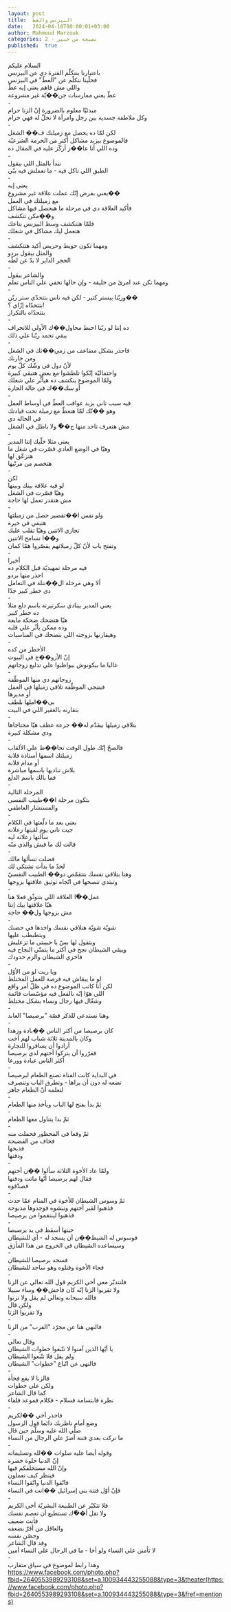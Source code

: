 ```yaml
---
layout: post
title:  البيزنس والعطّ
date:   2024-04-10T00:00:01+03:00
author: Mahmoud Marzouk
categories: 2 - نصيحة من خبير
published:  true
---
```

السلام عليكم\
باعتبارنا بنتكلّم الفترة دي عن البيزنس\
فخلّينا نتكلّم عن \"العطّ\" في البيزنس\
واللي مش فاهم يعني إيه عطّ\
عطّ يعني ممارسات جن��يّة غير مشروعة\
-\
مبدئيّا معلوم بالضرورة إنّ الزنا حرام\
وكل ملاطفة جسدية بين رجل وامرأة لا تحلّ له فهي حرام\
-\
لكن لمّا ده يحصل مع زميلتك ف�� الشغل\
فالموضوع بيزيد مشاكل أكتر من الحرمة الشرعيّة\
وده اللي أنا عا��ز أركّز عليه في المقال ده\
-\
نبدأ بالمثل اللي بيقول\
الطبق اللي تاكل فيه - ما تعملش فيه ببّي\
-\
يعني إيه\
يعني بفرض إنّك عملت علاقة غير مشروع��\
مع زميلتك في العمل\
فأكيد العلاقة دي في مرحلة ما هيحصل فيها مشاكل\
و��مكن تتكشف\
فلمّا هتتكشف وسط البيزنس بتاعك\
هتعمل ليك مشاكل في شغلك\
-\
ومهما تكون حويط وحريص أكيد هتتكشف\
والمثل بيقول بردو\
الحجر الداير لا بدّ عن لطّه\
-\
والشاعر بيقول\
ومهما تكن عند امرئ من خليقة - وإن خالها تخفي علي الناس
تعلم\
-\
وربّنا بيستر كتير - لكن فيه ناس بتتحدّي ستر ربّن��\
بتتحدّاه إزّاي ؟!\
بتتحدّاه بالتكرار\
-\
ده إنتا لو ربّنا احبط محاول��ك الأولي للانحراف\
يبقي تحمد ربّنا علي ذلك\
-\
فاحذر بشكل مضاعف من زمي��تك في الشغل\
ومن جارتك\
لأنّ دول في وشّك كلّ يوم\
واحتماليّة إنّكوا تلطشوا مع بعض هتبقي كبيرة\
ولمّا الموضوع يتكشف ده هيأثّر علي شغلك\
أو سك��ك في حالة الجارة\
-\
فيه سبب تاني يزيد عواقب العطّ في أوساط العمل\
وهو ��نّك لمّا هتعطّ مع زميلة تحت قيادتك\
في الحالة دي\
مش هتعرف تاخد منها ح��ّ ولا باطل في الشغل\
-\
يعني مثلا خلّيك إنتا المدير\
وهيّا في الوضع العادي قصّرت في شغل ما\
هتزعّق لها\
هتخصم من مرتّبها\
-\
لكن\
لو فيه علاقة بينك وبينها\
وهيّا قصّرت في الشغل\
مش هتقدر تعمل لها حاجة\
-\
ولو نفس ا��تقصير حصل من زميلتها\
هتبقي في حيرة\
تجازي الاتنين وهيّا تقلب عليك\
و��ا تسامح الاتنين\
وتفتح باب لأنّ كلّ زميلاتهم يقصّروا همّا كمان\
-\
أخيرا\
فيه مرحلة تمهيديّة قبل الكلام ده\
احذر منها بردو\
ألا وهي مرحلة ال��نتلة في التعامل\
دي خطر كبير جدّا\
-\
يعني المدير بينادي سكرتيرته باسم دلع مثلا\
ده خطر كبير\
هيّا هتضحك ضحكة مايعة\
وده ممكن يأثّر علي قلبه\
وهيقارنها بزوجته اللي بتضحك في المناسبات\
-\
الأخطر من كده\
إنّ الأزو��ج في البيوت\
غالبا ما بيكونوش بيواظبوا علي تدليع زوجاتهم\
-\
زوجاتهم دي منها الموظّفة\
فبتيجي الموظّفة تلاقي زميلها في العمل\
أو مديرها\
بي��املها بلطف\
بتقارنه بالغفير اللي في البيت\
-\
بتلاقي زميلها بيقدّم له�� جرعة عطف هيّا محتاجاها\
ودي مشكلة كبيرة\
-\
فالصحّ إنّك طول الوقت تحا��ظ علي الألقاب\
زميلتك اسمها أستاذة فلانة\
أو مدام فلانة\
بلاش تناديها باسمها مباشرة\
فما بالك باسم الدلع\
-\
المرحلة التالية\
بتكون مرحلة ا��طبيب النفسي\
والمستشار العاطفي\
-\
يعني بعد ما دلّعتها في الكلام\
جيت تاني يوم لقيتها زعلانة\
سألتها زعلانة ليه\
قالت لك ما فيش والذي منّه\
-\
فضلت تسألها مالك\
لحدّ ما بدأت تشتكي لك\
وهنا بتلاقي نفسك بتتقمّص دو�� الطبيب النفسيّ\
وتبتدي تنصحها في اتّجاه توثيق علاقتها بزوجها\
-\
عمل��ّا العلاقة اللي بتتوثّق فعلا هنا\
هيّا علاقتها بيك إنتا\
مش بزوجها ول�� حاجة\
-\
شويّة شويّة هتلاقي نفسك واخدها في حضنك\
وبتطبطب عليها\
وبتقول لها بسّ يا حبيبتي ما تزعليش\
ويبقي الشيطان نجح في أكثر ما يتمنّي النجاح فيه\
فاخزي الشيطان والزم حدودك\
-\
ويا ريت لو من الأوّل\
لو ما يبقاش فيه فرصة للعمل المختلط\
لكن أنا كاتب الموضوع ده في ظلّ أمر واقع\
اللي هوّا إنّه بالفعل فيه مؤسّسات قائمة\
وشغّال فيها رجال ونساء بشكل مختلط\
-\
وهنا نستدعي للذكر قصّة \"برصيصا\" العابد\
-\
كان برصيصا من أكثر الناس ��بادة وزهدا\
وكان بالمدينة ثلاثة شباب لهم أخت\
أرادوا أن يسافروا للتجارة\
فقرّروا أن يتركوا أختهم لدي برصيصا\
أكثر الناس عبادة وورعا\
-\
في البداية كانت الفتاة تصنع الطعام لبرصيصا\
تضعه له دون أن يراها - وتطرق الباب وتنصرف\
لتعلمه أنّ الطعام جاهز\
-\
ثمّ بدأ يفتح لها الباب ويأخذ منها الطعام\
-\
ثمّ بدا يتناول معها الطعام\
-\
ثمّ وقعا في المحظور فحملت منه\
فخاف من الفضيحة\
فذبحها\
ودفنها\
-\
ولمّا عاد الأخوة الثلاثة سألوا ��ن أختهم\
فقال لهم برصيصا أنّها ماتت ودفنها\
فصدّقوه\
-\
ثمّ وسوس الشيطان للأخوة في المنام عمّا حدث\
فذهبوا لقبر أختهم ونبشوه فوجدوها مذبوحة\
فذهبوا لينتقموا من برصيصا\
-\
حينها أسقط في يد برصيصا\
فوسوس له الشيط��ن أن يسجد له - أي للشيطان\
وسيساعده الشيطان في الخروج من هذا المأزق\
-\
فسجد برصيصا للشيطان\
فجاء الأخوة وقتلوه وهو ساجد للشيطان\
-\
فلتتدبّر معي أخي الكريم قول الله تعالي عن الزنا\
ولا تقربوا الزنا إنّه كان فاحش�� وساء سبيلا\
فالله سبحانه وتعالي لم يقل ولا تزنوا\
ولكن قال\
ولا تقربوا الزنا\
-\
فالنهي هنا عن مجرّد \"القرب\" من الزنا\
-\
وقال تعالي\
يا أيّها الذين آمنوا لا تتّبعوا خطوات الشيطان\
ولم يقل فلا تتّبعوا الشيطان\
فالنهي عن اتّباع \"خطوات\" الشيطان\
-\
فالزنا لا يقع فجأة\
ولكن علي خطوات\
كما قال الشاعر\
نظرة فابتسامة فسلام - فكلام فموعد فلقاء\
-\
فاحذر أخي ��لكريم\
وضع أمام ناظريك دائما قول الرسول\
صلّي الله عليه وسلّم حين قال\
ما تركت بعدي فتنة أضرّ علي الرجال من النساء\
-\
وقوله أيضا عليه صلوات ��لله وتسليماته\
إنّ الدنيا حلوة خضرة\
وإنّ الله مستخلفكم فيها\
فينظر كيف تعملون\
فاتّقوا الدنيا واتّقوا النساء\
فإنّ أوّل فتنة بني إسرائيل ��انت في النساء\
-\
فلا تتكبّر عن الطبيعة البشريّة أخي الكريم\
ولا تقل أ��ّك تستطيع أن تعصم نفسك\
فأنت ضعيف\
والعاقل من أقرّ بضعفه\
وحصّن نفسه\
وقد قال الشاعر\
لا تأمنن علي النساء ولو أخا - ما في الرجال علي النساء أمين\
-\
وهذا رابط لموضوع في سياق متقارب\
https://www.facebook.com/photo.php?fbid=2640553989293108&set=a.100934443255088&type=3&theater(https://www.facebook.com/photo.php?fbid=2640553989293108&set=a.100934443255088&type=3&fref=mentions)
